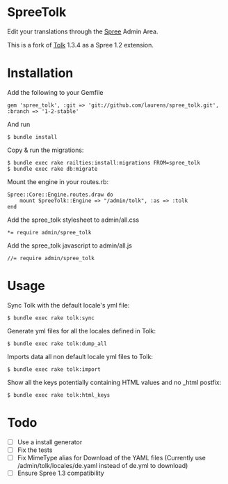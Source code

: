 SpreeTolk
=========

Edit your translations through the [Spree](http://github.com/spree/spree) Admin Area. 

This is a fork of [Tolk](http://github.com/tolk/tolk) 1.3.4 as a Spree 1.2 extension. 

Installation
=======

Add the following to your Gemfile

    gem 'spree_tolk', :git => 'git://github.com/laurens/spree_tolk.git', :branch => '1-2-stable'

And run

    $ bundle install

Copy & run the migrations:

    $ bundle exec rake railties:install:migrations FROM=spree_tolk
    $ bundle exec rake db:migrate

Mount the engine in your routes.rb:

    Spree::Core::Engine.routes.draw do
        mount SpreeTolk::Engine => "/admin/tolk", :as => :tolk
    end

Add the spree_tolk stylesheet to admin/all.css

    *= require admin/spree_tolk

Add the spree_tolk javascript to admin/all.js

    //= require admin/spree_tolk

Usage
=======

Sync Tolk with the default locale's yml file:

    $ bundle exec rake tolk:sync

Generate yml files for all the locales defined in Tolk:

    $ bundle exec rake tolk:dump_all

Imports data all non default locale yml files to Tolk:

    $ bundle exec rake tolk:import

Show all the keys potentially containing HTML values and no _html postfix:

    $ bundle exec rake tolk:html_keys

Todo
=======

- [ ] Use a install generator
- [ ] Fix the tests
- [ ] Fix MimeType alias for Download of the YAML files (Currently use /admin/tolk/locales/de.yaml instead of de.yml to download)
- [ ] Ensure Spree 1.3 compatibility

<!-- Testing
-------

Be sure to bundle your dependencies and then create a dummy test app for the specs to run against.

    $ bundle
    $ bundle exec rake test_app
    $ bundle exec rspec spec

Copyright (c) 2013 [name of extension creator], released under the New BSD License -->
